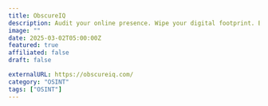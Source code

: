 ```yaml
---
title: ObscureIQ
description: Audit your online presence. Wipe your digital footprint. Breath easier.
image: ""
date: 2025-03-02T05:00:00Z
featured: true
affiliated: false
draft: false

externalURL: https://obscureiq.com/
category: "OSINT"
tags: ["OSINT"]
---
```


